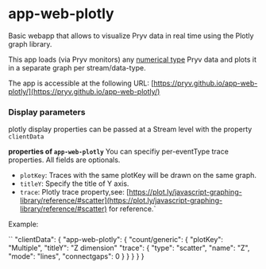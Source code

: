 # app-web-plotly

Basic webapp that allows to visualize Pryv data in real time using the Plotly graph library.

This app loads (via Pryv monitors) any [numerical type](https://api.pryv.com/event-types/#numerical-types) Pryv data and plots it in a separate graph per stream/data-type.

The app is accessible at the following URL: [https://pryv.github.io/app-web-plotly/](https://pryv.github.io/app-web-plotly/)

### Display parameters

plotly display properties can be passed at a Stream level with the property `clientData`

**properties of `app-web-plotly`**
You can specifiy per-eventType trace properties. All fields are optionals.


- `plotKey`: Traces with the same plotKey will be drawn on the same graph.
- `titleY`: Specify the title of Y axis.
- `trace`: Plotly trace property,see: [https://plot.ly/javascript-graphing-library/reference/#scatter](https://plot.ly/javascript-graphing-library/reference/#scatter)
for reference.`

Example:

``
"clientData": {
    "app-web-plotly": {
      "count/generic": {
        "plotKey": "Multiple",
        "titleY": "Z dimension"
        "trace": {
          "type": "scatter",
          "name": "Z",
          "mode": "lines",
          "connectgaps": 0
        }
      }
    }
  }
}
```